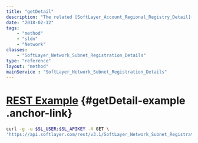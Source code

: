 ```yaml
---
title: "getDetail"
description: "The related [SoftLayer_Account_Regional_Registry_Detail](/reference/datatypes/SoftLayer_Account_Regional_Registry_Detail)."
date: "2018-02-12"
tags:
    - "method"
    - "sldn"
    - "Network"
classes:
    - "SoftLayer_Network_Subnet_Registration_Details"
type: "reference"
layout: "method"
mainService : "SoftLayer_Network_Subnet_Registration_Details"
---
```


# [REST Example](#getDetail-example) <a href="/article/rest/"><i class="fas fa-question"></i></a> {#getDetail-example .anchor-link} 
```bash
curl -g -u $SL_USER:$SL_APIKEY -X GET \
'https://api.softlayer.com/rest/v3.1/SoftLayer_Network_Subnet_Registration_Details/{SoftLayer_Network_Subnet_Registration_DetailsID}/getDetail'
```
